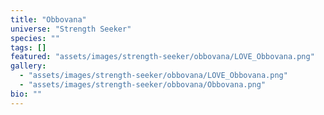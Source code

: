 ```yaml
---
title: "Obbovana"
universe: "Strength Seeker"
species: ""
tags: []
featured: "assets/images/strength-seeker/obbovana/LOVE_Obbovana.png"
gallery:
  - "assets/images/strength-seeker/obbovana/LOVE_Obbovana.png"
  - "assets/images/strength-seeker/obbovana/Obbovana.png"
bio: ""
---
```

